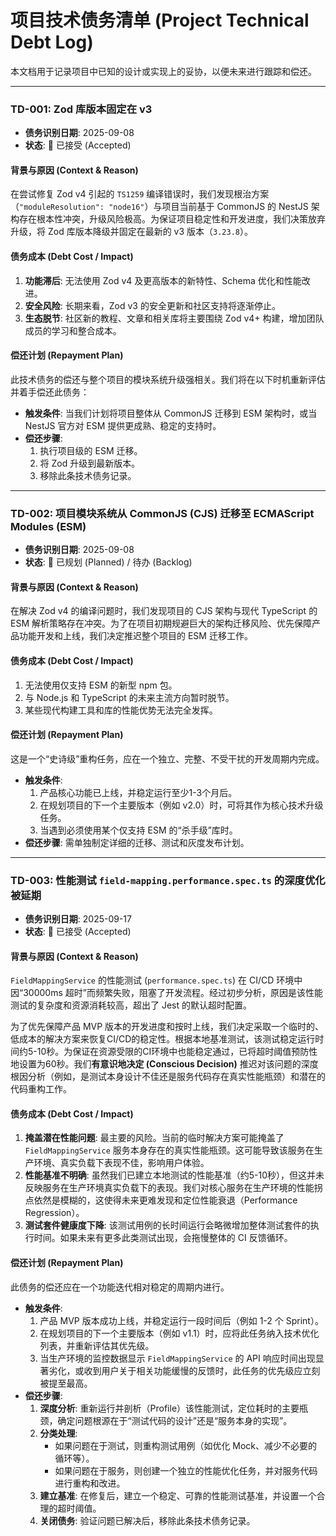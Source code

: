 # 项目技术债务清单 (Project Technical Debt Log)

本文档用于记录项目中已知的设计或实现上的妥协，以便未来进行跟踪和偿还。

---

### TD-001: Zod 库版本固定在 v3

* **债务识别日期**: 2025-09-08
* **状态**: 🔴 已接受 (Accepted)

#### **背景与原因 (Context & Reason)**

在尝试修复 Zod v4 引起的 `TS1259` 编译错误时，我们发现根治方案（`"moduleResolution": "node16"`）与项目当前基于 CommonJS 的 NestJS 架构存在根本性冲突，升级风险极高。为保证项目稳定性和开发进度，我们决策放弃升级，将 Zod 库版本降级并固定在最新的 v3 版本（`3.23.8`）。

#### **债务成本 (Debt Cost / Impact)**

1.  **功能滞后**: 无法使用 Zod v4 及更高版本的新特性、Schema 优化和性能改进。
2.  **安全风险**: 长期来看，Zod v3 的安全更新和社区支持将逐渐停止。
3.  **生态脱节**: 社区新的教程、文章和相关库将主要围绕 Zod v4+ 构建，增加团队成员的学习和整合成本。

#### **偿还计划 (Repayment Plan)**

此技术债务的偿还与整个项目的模块系统升级强相关。我们将在以下时机重新评估并着手偿还此债务：

* **触发条件**: 当我们计划将项目整体从 CommonJS 迁移到 ESM 架构时，或当 NestJS 官方对 ESM 提供更成熟、稳定的支持时。
* **偿还步骤**:
    1.  执行项目级的 ESM 迁移。
    2.  将 Zod 升级到最新版本。
    3.  移除此条技术债务记录。

---

### TD-002: 项目模块系统从 CommonJS (CJS) 迁移至 ECMAScript Modules (ESM)

* **债务识别日期**: 2025-09-08
* **状态**: 🔵 已规划 (Planned) / 待办 (Backlog)

#### **背景与原因 (Context & Reason)**
在解决 Zod v4 的编译问题时，我们发现项目的 CJS 架构与现代 TypeScript 的 ESM 解析策略存在冲突。为了在项目初期规避巨大的架构迁移风险、优先保障产品功能开发和上线，我们决定推迟整个项目的 ESM 迁移工作。

#### **债务成本 (Debt Cost / Impact)**
1.  无法使用仅支持 ESM 的新型 npm 包。
2.  与 Node.js 和 TypeScript 的未来主流方向暂时脱节。
3.  某些现代构建工具和库的性能优势无法完全发挥。

#### **偿还计划 (Repayment Plan)**
这是一个“史诗级”重构任务，应在一个独立、完整、不受干扰的开发周期内完成。
* **触发条件**:
    1.  产品核心功能已上线，并稳定运行至少1-3个月后。
    2.  在规划项目的下一个主要版本（例如 v2.0）时，可将其作为核心技术升级任务。
    3.  当遇到必须使用某个仅支持 ESM 的“杀手级”库时。
* **偿还步骤**: 需单独制定详细的迁移、测试和灰度发布计划。

---

### TD-003: 性能测试 `field-mapping.performance.spec.ts` 的深度优化被延期

* **债务识别日期**: 2025-09-17
* **状态**: 🔴 已接受 (Accepted)

#### **背景与原因 (Context & Reason)**

`FieldMappingService` 的性能测试 (`performance.spec.ts`) 在 CI/CD 环境中因“30000ms 超时”而频繁失败，阻塞了开发流程。经过初步分析，原因是该性能测试的复杂度和资源消耗较高，超出了 Jest 的默认超时配置。

为了优先保障产品 MVP 版本的开发进度和按时上线，我们决定采取一个临时的、低成本的解决方案来恢复CI/CD的稳定性。根据本地基准测试，该测试稳定运行时间约5-10秒。为保证在资源受限的CI环境中也能稳定通过，已将超时阈值预防性地设置为60秒。我们**有意识地决定 (Conscious Decision)** 推迟对该问题的深度根因分析（例如，是测试本身设计不佳还是服务代码存在真实性能瓶颈）和潜在的代码重构工作。

#### **债务成本 (Debt Cost / Impact)**

1.  **掩盖潜在性能问题**: 最主要的风险。当前的临时解决方案可能掩盖了 `FieldMappingService` 服务本身存在的真实性能瓶颈。这可能导致该服务在生产环境、真实负载下表现不佳，影响用户体验。
2.  **性能基准不明确**: 虽然我们已建立本地测试的性能基准（约5-10秒），但这并未反映服务在生产环境真实负载下的表现。我们对核心服务在生产环境的性能拐点依然是模糊的，这使得未来更难发现和定位性能衰退（Performance Regression）。
3.  **测试套件健康度下降**: 该测试用例的长时间运行会略微增加整体测试套件的执行时间。如果未来有更多此类测试出现，会拖慢整体的 CI 反馈循环。


#### **偿还计划 (Repayment Plan)**

此债务的偿还应在一个功能迭代相对稳定的周期内进行。

* **触发条件**:
    1.  产品 MVP 版本成功上线，并稳定运行一段时间后（例如 1-2 个 Sprint）。
    2.  在规划项目的下一个主要版本（例如 v1.1）时，应将此任务纳入技术优化列表，并重新评估其优先级。
    3.  当生产环境的监控数据显示 `FieldMappingService` 的 API 响应时间出现显著劣化，或收到用户关于相关功能缓慢的反馈时，此任务的优先级应立刻被提至最高。
* **偿还步骤**:
    1.  **深度分析**: 重新运行并剖析（Profile）该性能测试，定位耗时的主要瓶颈，确定问题根源在于“测试代码的设计”还是“服务本身的实现”。
    2.  **分类处理**:
        * 如果问题在于测试，则重构测试用例（如优化 Mock、减少不必要的循环等）。
        * 如果问题在于服务，则创建一个独立的性能优化任务，并对服务代码进行重构和改进。
    3.  **建立基准**: 在修复后，建立一个稳定、可靠的性能测试基准，并设置一个合理的超时阈值。
    4.  **关闭债务**: 验证问题已解决后，移除此条技术债务记录。